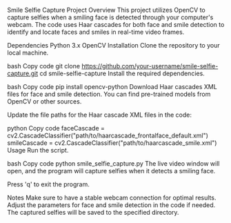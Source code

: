 Smile Selfie Capture Project
Overview
This project utilizes OpenCV to capture selfies when a smiling face is detected through your computer's webcam. The code uses Haar cascades for both face and smile detection to identify and locate faces and smiles in real-time video frames.

Dependencies
Python 3.x
OpenCV
Installation
Clone the repository to your local machine.

bash
Copy code
git clone https://github.com/your-username/smile-selfie-capture.git
cd smile-selfie-capture
Install the required dependencies.

bash
Copy code
pip install opencv-python
Download Haar cascades XML files for face and smile detection. You can find pre-trained models from OpenCV or other sources.

Update the file paths for the Haar cascade XML files in the code:

python
Copy code
faceCascade = cv2.CascadeClassifier("path/to/haarcascade_frontalface_default.xml")
smileCascade = cv2.CascadeClassifier("path/to/haarcascade_smile.xml")
Usage
Run the script.

bash
Copy code
python smile_selfie_capture.py
The live video window will open, and the program will capture selfies when it detects a smiling face.

Press 'q' to exit the program.

Notes
Make sure to have a stable webcam connection for optimal results.
Adjust the parameters for face and smile detection in the code if needed.
The captured selfies will be saved to the specified directory.
